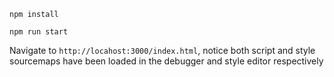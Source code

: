 `npm install`

`npm run start`

Navigate to `http://locahost:3000/index.html`, notice both script and style
sourcemaps have been loaded in the debugger and style editor respectively
